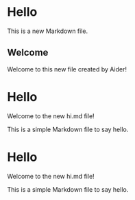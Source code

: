 # Hello

This is a new Markdown file.

## Welcome

Welcome to this new file created by Aider!
# Hello

Welcome to the new hi.md file!

This is a simple Markdown file to say hello.
# Hello

Welcome to the new hi.md file!

This is a simple Markdown file to say hello.
